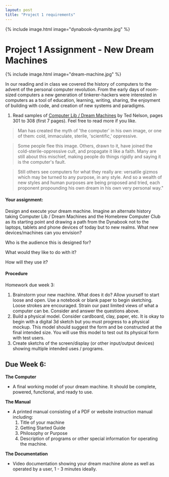 ```yaml
---
layout: post
title: "Project 1 requirements"
---
```


{% include image.html image="dynabook-dynamite.jpg" %}

# Project 1 Assignment - New Dream Machines

{% include image.html image="dream-machine.jpg" %}

In our reading and in class we covered the history of computers to the advent of the personal computer revolution. From the early days of room-sized computers a new generation of tinkerer-hackers were interested in computers as a tool of education, learning, writing, sharing, the enjoyment of building with code, and creation of new systems and paradigms. 

1. Read samples of [Computer Lib / Dream Machines](http://www.newmediareader.com/book_samples/nmr-21-nelson.pdf) by Ted Nelson, pages 301 to 308 (first 7 pages). Feel free to read more if you like.

> Man has created the myth of 'the computer' in his own image, or one of them: cold, immaculate, sterile, 'scientific,' oppressive. 

> Some people flee this image. Others, drawn to it, have joined the cold-sterile-oppressive cult, and propagate it like a faith. Many are still about this mischief, making people do things rigidly and saying it is the computer's fault.

> Still others see computers for what they really are: versatile gizmos which may be turned to any purpose, in any style. And so a wealth of new styles and human purposes are being proposed and tried, each proponent propounding his own dream in his own very personal way."

#### Your assignment: 

Design and execute your dream machine. Imagine an alternate history taking Computer Lib / Dream Machines and the Homebrew Computer Club as its starting point and drawing a path from the Dynabook not to the laptops, tablets and phone devices of today but to new realms. What new devices/machines can you envision?

Who is the audience this is designed for?

What would they like to do with it?

How will they use it?

#### Procedure 

Homework due week 3:

1. Brainstorm your new machine. What does it do? Allow yourself to start loose and open. Use a notebook or blank paper to begin sketching. Loose strokes are encouraged. Strain our past limited views of what a computer can be. Consider and answer the questions above. 
2. Build a physical model. Consider cardboard, clay, paper, etc. It is okay to begin with a digital 3d sketch but you must progress to a physical mockup. This model should suggest the form and be constructed at the final intended size. You will use this model to test out its physical form with test users.
3. Create sketchs of the screen/display (or other input/output devices) showing multiple intended uses / programs.

## Due Week 6:

**The Computer**  
- A final working model of your dream machine. It should be complete, powered, functional, and ready to use.

**The Manual**

- A printed manual consisting of a PDF or website instruction manual including:
  1. Title of your machine
  2. Getting Started Guide
  3. Philosophy or Purpose
  4. Description of programs or other special information for operating the machine.

**The Documentation**

- Video documentation showing your dream machine alone as well as operated by a user, 1 - 3 minutes ideally.


